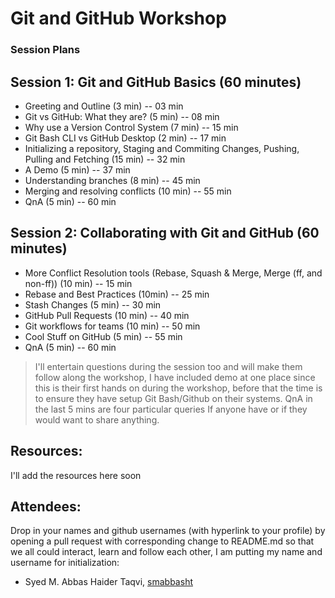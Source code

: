 # Git and GitHub Workshop

### Session Plans

## Session 1: Git and GitHub Basics (60 minutes)

- Greeting and Outline (3 min) -- 03 min
- Git vs GitHub: What they are? (5 min) -- 08 min
- Why use a Version Control System (7 min) -- 15 min
- Git Bash CLI vs GitHub Desktop (2 min) -- 17 min
- Initializing a repository, Staging and Commiting Changes, Pushing, Pulling
  and Fetching (15 min) -- 32 min
- A Demo (5 min) -- 37 min
- Understanding branches (8 min) -- 45 min
- Merging and resolving conflicts (10 min) -- 55 min
- QnA (5 min) -- 60 min

## Session 2: Collaborating with Git and GitHub (60 minutes)

- More Conflict Resolution tools (Rebase, Squash & Merge, Merge (ff, and
  non-ff))  (10 min) -- 15 min
- Rebase and Best Practices (10min) -- 25 min
- Stash Changes (5 min) -- 30 min
- GitHub Pull Requests (10 min) -- 40 min
- Git workflows for teams (10 min) -- 50 min
- Cool Stuff on GitHub (5 min) -- 55 min
- QnA (5 min) -- 60 min


> I'll entertain questions during the session too and will make them follow
> along the workshop, I have included demo at one place since this is their
> first hands on during the workshop, before that the time is to ensure they
> have setup Git Bash/Github on their systems. QnA in the last 5 mins are four
> particular queries If anyone have or if they would want to share anything.

## Resources:
I'll add the resources here soon


## Attendees: 
Drop in your names and github usernames (with hyperlink to your profile) by
opening a pull request with corresponding change to README.md so that we all
could interact, learn and follow each other, I am putting my name and username
for initialization:
- Syed M. Abbas Haider Taqvi, [smabbasht](https://github.com/smabbasht/)
